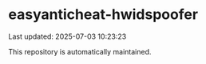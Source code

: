 # easyanticheat-hwidspoofer

Last updated: 2025-07-03 10:23:23

This repository is automatically maintained.
